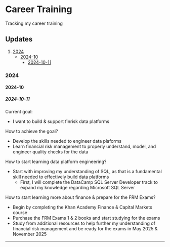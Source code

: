 # Career Training
Tracking my career training

## Updates
1. [2024](###2024)
   - [2024-10](####2024-10)
      - [2024-10-11](#####2024-10-11)
    
### 2024
#### 2024-10
##### 2024-10-11
Current goal:
- I want to build & support finrisk data platforms

How to achieve the goal?
- Develop the skills needed to engineer data plaforms
- Learn financial risk management to properly understand, model, and engineer quality checks for the data

How to start learning data platform engineering?
- Start with improving my understanding of SQL, as that is a fundamental skill needed to effectively build data platforms
   - First, I will complete the DataCamp SQL Server Developer track to expand my knowledge regarding Microsoft SQL Server

How to start learning more about finance & prepare for the FRM Exams?
- Begin by completing the Khan Academy Finance & Capital Markets course
- Purchase the FRM Exams 1 & 2 books and start studying for the exams
- Study from additional resources to help further my understanding of financial risk management and be ready for the exams in May 2025 & November 2025
---

